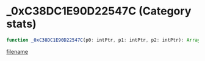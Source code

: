 # _0xC38DC1E90D22547C (Category stats)

```js
function _0xC38DC1E90D22547C(p0: intPtr, p1: intPtr, p2: intPtr): Array
```

[filename](_0xC38DC1E90D22547C_m.md ':include')